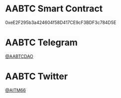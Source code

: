 # AABTC Smart Contract

0xeE2F295b3a424604f58D417CE9cF3BDF3c784D5E

# AABTC Telegram

[@AABTCDAO](https://t.me/AABTCDAO)

# AABTC Twitter

[@AITM66](https://x.com/ianmcastro?s=21)

